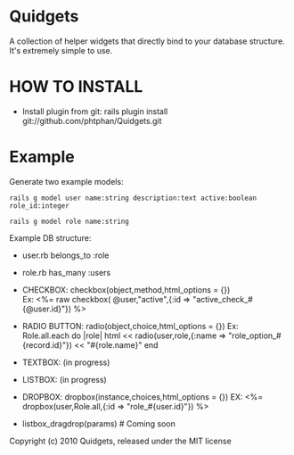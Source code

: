 Quidgets
========

A collection of helper widgets that directly bind to your database structure.
It's extremely simple to use.

HOW TO INSTALL
==============

* Install plugin from git:
    rails plugin install git://github.com/phtphan/Quidgets.git

Example
=======

  Generate two example models:
  
    rails g model user name:string description:text active:boolean role_id:integer
  
    rails g model role name:string

  Example DB structure:

  + user.rb
      belongs_to :role
    
  + role.rb
      has_many :users
  


* CHECKBOX: checkbox(object,method,html_options = {})   
    Ex: <%= raw checkbox( @user,"active",{:id => "active_check_#{@user.id}"}) %>

          
* RADIO BUTTON: radio(object,choice,html_options = {})
    Ex:    
     Role.all.each do |role|
      html << radio(user,role,{:name => "role_option_#{record.id}"}) << "#{role.name}" 
     end
      
* TEXTBOX: (in progress)


    
* LISTBOX: (in progress)
    
* DROPBOX: dropbox(instance,choices,html_options = {})
    EX: <%= dropbox(user,Role.all,{:id => "role_#{user.id}"}) %>

    
* listbox_dragdrop(params) # Coming soon


Copyright (c) 2010 Quidgets, released under the MIT license
